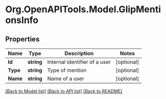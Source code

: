 
# Org.OpenAPITools.Model.GlipMentionsInfo

## Properties

Name | Type | Description | Notes
------------ | ------------- | ------------- | -------------
**Id** | **string** | Internal identifier of a user | [optional] 
**Type** | **string** | Type of mention | [optional] 
**Name** | **string** | Name of a user | [optional] 

[[Back to Model list]](../README.md#documentation-for-models)
[[Back to API list]](../README.md#documentation-for-api-endpoints)
[[Back to README]](../README.md)


